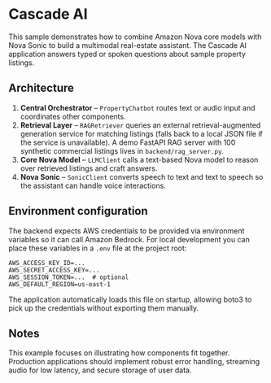 # Cascade AI

This sample demonstrates how to combine Amazon Nova core models with Nova Sonic to build a multimodal real-estate assistant. The Cascade AI application answers typed or spoken questions about sample property listings.


## Architecture

1. **Central Orchestrator** – `PropertyChatbot` routes text or audio input and coordinates other components.
2. **Retrieval Layer** – `RAGRetriever` queries an external retrieval-augmented generation service for matching listings (falls back to a local JSON file if the service is unavailable). A demo FastAPI RAG server with 100 synthetic commercial listings lives in `backend/rag_server.py`.
3. **Core Nova Model** – `LLMClient` calls a text-based Nova model to reason over retrieved listings and craft answers.
4. **Nova Sonic** – `SonicClient` converts speech to text and text to speech so the assistant can handle voice interactions.

## Environment configuration

The backend expects AWS credentials to be provided via environment variables so
it can call Amazon Bedrock. For local development you can place these variables
in a `.env` file at the project root:

```
AWS_ACCESS_KEY_ID=...
AWS_SECRET_ACCESS_KEY=...
AWS_SESSION_TOKEN=...  # optional
AWS_DEFAULT_REGION=us-east-1
```

The application automatically loads this file on startup, allowing boto3 to pick
up the credentials without exporting them manually.

## Notes

This example focuses on illustrating how components fit together. Production applications should implement robust error handling, streaming audio for low latency, and secure storage of user data.

